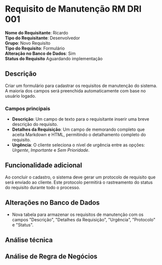 # Requisito de Manutenção RM DRI 001

**Nome do Requisitante**: Ricardo  
**Tipo do Requisitante**: Desenvolvedor  
**Grupo**: Novo Requisito  
**Tipo do Requisito**: Formulário  
**Alteração no Banco de Dados**: Sim  
**Status do Requisito** Aguardando implementação

## Descrição

Criar um formulário para cadastrar os requisitos de manutenção do sistema. A maioria dos campos será preenchida automaticamente com base no usuário logado.

### Campos principais

- **Descrição**: Um campo de texto para o requisitante inserir uma breve descrição do requisito.
- **Detalhes da Requisição**: Um campo de memorando completo que aceita Markdown e HTML, permitindo o detalhamento completo do requisito.
- **Urgência**: O cliente seleciona o nível de urgência entre as opções: *Urgente*, *Importante* e *Sem Prioridade*.

## Funcionalidade adicional

Ao concluir o cadastro, o sistema deve gerar um protocolo de requisito que será enviado ao cliente. Este protocolo permitirá o rastreamento do status do requisito durante todo o processo.

## Alterações no Banco de Dados

- Nova tabela para armazenar os requisitos de manutenção com os campos "Descrição", "Detalhes da Requisição", "Urgência", "Protocolo" e "Status".

## Análise técnica

## Análise de Regra de Negócios
